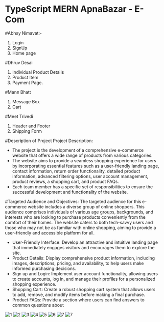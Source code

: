 # TypeScript MERN ApnaBazar - E-Com

#Abhay Nimavat:-
1. Login
2. SignUp
3. Home page

#Dhruv Desai
1. Individual Product Details
2. Product Item
3. Payment Page.

#Mann Bhatt
1. Message Box
2. Cart

#Meet Trivedi
1. Header and Footer
2. Shipping Form

#Description of Project
Project Description:
* The project is the development of a comprehensive e-commerce website that offers a wide range of products from various categories. 
* The website aims to provide a seamless shopping experience for users by incorporating essential features such as a user-friendly landing page,  contact information, return order functionality, detailed product information, advanced filtering options, user account management, product reviews, a shopping cart, and product FAQs. 
* Each team member has a specific set of responsibilities to ensure the successful development and functionality of the website.

#Targeted Audience and Objectives:
The targeted audience for this e-commerce website includes a diverse group of online 
shoppers. This audience comprises individuals of various age groups, backgrounds, and 
interests who are looking to purchase products conveniently from the comfort of their homes. 
The website caters to both tech-savvy users and those who may not be as familiar with online 
shopping, aiming to provide a user-friendly and accessible platform for all.
* User-Friendly Interface: Develop an attractive and intuitive landing page that immediately 
engages visitors and encourages them to explore the site.
* Product Details: Display comprehensive product information, including images, 
descriptions, pricing, and availability, to help users make informed purchasing decisions.
* Sign up and Login: Implement user account functionality, allowing users to create accounts, 
log in, and manage their profiles for a personalized shopping experience. 
* Shopping Cart: Create a robust shopping cart system that allows users to add, remove, and 
modify items before making a final purchase.
* Product FAQs: Provide a section where users can find answers to common questions about

![1](https://github.com/itsAtom/ts_mern_ApnaBazar_E-Commerce/assets/68067711/babca245-9f02-4e16-ba9d-8cba1cdced93)
![2](https://github.com/itsAtom/ts_mern_ApnaBazar_E-Commerce/assets/68067711/5288abbe-0edc-4f3b-9f1e-b62f2080e12d)
![3](https://github.com/itsAtom/ts_mern_ApnaBazar_E-Commerce/assets/68067711/db9942de-ef50-4b99-a6b7-fa0ca6be0509)
![4](https://github.com/itsAtom/ts_mern_ApnaBazar_E-Commerce/assets/68067711/f612a13c-27cf-431f-8512-9b0e3b055032)
![5](https://github.com/itsAtom/ts_mern_ApnaBazar_E-Commerce/assets/68067711/ca1f1af7-0802-4a57-9b82-57cea9d2ef92)
![6](https://github.com/itsAtom/ts_mern_ApnaBazar_E-Commerce/assets/68067711/797b2d83-0e8d-4aa3-b81e-23827f0e0630)
![7](https://github.com/itsAtom/ts_mern_ApnaBazar_E-Commerce/assets/68067711/05f6dcca-2468-49c4-a3e1-0ac6b6537c6f)
![7](https://github.com/itsAtom/ts_mern_ApnaBazar_E-Commerce/assets/68067711/c8474009-9f89-408f-bad6-a427f5e36e49)

